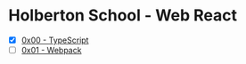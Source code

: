 # Holberton School - Web React

- [x] [0x00 - TypeScript](0x00-TypeScript)
- [ ] [0x01 - Webpack](0x01-Webpack)
